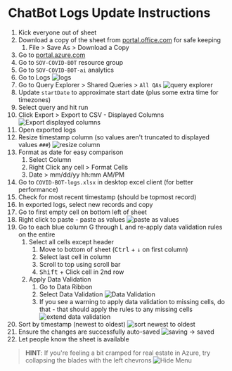 # ChatBot Logs Update Instructions

1. Kick everyone out of sheet
2. Download a copy of the sheet from [portal.office.com](http://office.com/launch/excel) for safe keeping
   1. File > Save As > Download a Copy
3. Go to [portal.azure.com](https://portal.azure.com/)
4. Go to `SOV-COVID-BOT` resource group
5. Go to `SOV-COVID-BOT-ai` analytics
6. Go to Logs
   ![logs](https://i.imgur.com/KZoedub.png)
7. Go to Query Explorer > Shared Queries > `All QAs`
   ![query explorer](https://i.imgur.com/0Gb2Tlg.png)
8. Update `startDate` to approximate start date (plus some extra time for timezones)
9. Select query and hit run
10. Click Export > Export to CSV - Displayed Columns
    ![Export displayed columns](https://i.imgur.com/7yKFnsS.png)
11. Open exported logs
12. Resize timestamp column (so values aren't truncated to displayed values `###`)
    ![resize column](https://i.imgur.com/wGSgfSm.gif)
13. Format as date for easy comparison
    1. Select Column
    2. Right Click any cell > Format Cells
    3. Date > mm/dd/yy hh:mm AM/PM
14. Go to `COVID-BOT-logs.xlsx` in desktop excel client (for better performance)
15. Check for most recent timestamp (should be topmost record)
16. In exported logs, select new records and copy
17. Go to first empty cell on bottom left of sheet
18. Right click to paste - paste as values
    ![paste as values](https://i.imgur.com/3m8q7UH.png)
19. Go to each blue column G through L and re-apply data validation rules on the entire
    1. Select all cells except header
        1. Move to bottom of sheet (<kbd>Ctrl</kbd> + <kbd>↓</kbd>  on first column)
        2. Select last cell in column
        3. Scroll to top using scroll bar
        4. <kbd>Shift</kbd> + Click cell in 2nd row
    2. Apply Data Validation
        1. Go to Data Ribbon
        2. Select Data Validation
           ![Data Validation](https://i.imgur.com/4CFn5tV.png)
        3. If you see a warning to apply data validation to missing cells, do that - that should apply the rules to any missing cells
           ![extend data validation](https://i.imgur.com/A9Ui1Eg.png)
20. Sort by timestamp (newest to oldest)
    ![sort newest to oldest](https://i.imgur.com/UxNwSa5.png)
21. Ensure the changes are successfully auto-saved
    ![saving -> saved](https://i.imgur.com/NRQiHTw.png)
22. Let people know the sheet is available


> **HINT**: If you're feeling a bit cramped for real estate in Azure, try collapsing the blades with the left chevrons
> ![Hide Menu](https://i.imgur.com/MIa1DgH.png)
